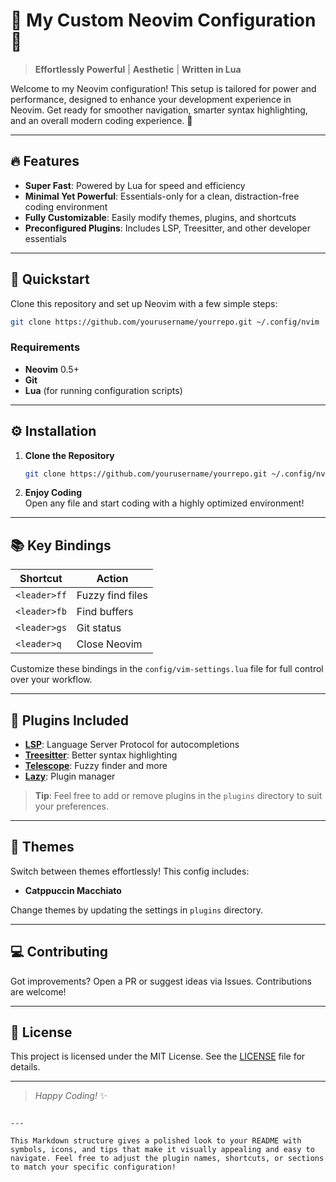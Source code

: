 # 🌌 My Custom Neovim Configuration 🌌

> **Effortlessly Powerful** | **Aesthetic** | **Written in Lua**

Welcome to my Neovim configuration! This setup is tailored for power and performance, designed to enhance your development experience in Neovim. Get ready for smoother navigation, smarter syntax highlighting, and an overall modern coding experience. 🌠

---

## 🔥 Features

- **Super Fast**: Powered by Lua for speed and efficiency
- **Minimal Yet Powerful**: Essentials-only for a clean, distraction-free coding environment
- **Fully Customizable**: Easily modify themes, plugins, and shortcuts
- **Preconfigured Plugins**: Includes LSP, Treesitter, and other developer essentials

---

## 🚀 Quickstart

Clone this repository and set up Neovim with a few simple steps:

```bash
git clone https://github.com/yourusername/yourrepo.git ~/.config/nvim
```

### Requirements

- **Neovim** 0.5+
- **Git**
- **Lua** (for running configuration scripts)

---

## ⚙️ Installation

1. **Clone the Repository**  
   ```bash
   git clone https://github.com/yourusername/yourrepo.git ~/.config/nvim
   ```

2. **Enjoy Coding**  
   Open any file and start coding with a highly optimized environment!

---

## 📚 Key Bindings

| Shortcut               | Action                               |
|------------------------|--------------------------------------|
| `<leader>ff`           | Fuzzy find files                    |
| `<leader>fb`           | Find buffers                        |
| `<leader>gs`           | Git status                          |
| `<leader>q`            | Close Neovim                        |

Customize these bindings in the `config/vim-settings.lua` file for full control over your workflow.

---

## 🧩 Plugins Included

- **[LSP](https://github.com/neovim/nvim-lspconfig)**: Language Server Protocol for autocompletions
- **[Treesitter](https://github.com/nvim-treesitter/nvim-treesitter)**: Better syntax highlighting
- **[Telescope](https://github.com/nvim-telescope/telescope.nvim)**: Fuzzy finder and more
- **[Lazy](https://github.com/folke/lazy.nvim)**: Plugin manager

> **Tip**: Feel free to add or remove plugins in the `plugins` directory to suit your preferences.

---

## 🎨 Themes

Switch between themes effortlessly! This config includes:

- **Catppuccin Macchiato**

Change themes by updating the settings in `plugins` directory.

---

## 💻 Contributing

Got improvements? Open a PR or suggest ideas via Issues. Contributions are welcome!

---

## 📜 License

This project is licensed under the MIT License. See the [LICENSE](./LICENSE) file for details.

---

> _Happy Coding!_ ✨
```

---

This Markdown structure gives a polished look to your README with symbols, icons, and tips that make it visually appealing and easy to navigate. Feel free to adjust the plugin names, shortcuts, or sections to match your specific configuration!
